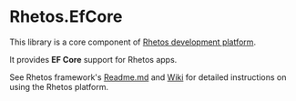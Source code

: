 # Rhetos.EfCore

This library is a core component of [Rhetos development platform](https://github.com/Rhetos/Rhetos).

It provides **EF Core** support for Rhetos apps.

See Rhetos framework's [Readme.md](https://github.com/Rhetos/Rhetos/blob/master/Readme.md)
and [Wiki](https://github.com/Rhetos/Rhetos/wiki) for detailed instructions on using the Rhetos platform.
